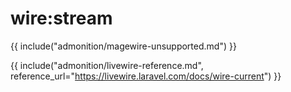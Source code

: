 # wire:stream

{{ include("admonition/magewire-unsupported.md") }}

{{ include("admonition/livewire-reference.md", reference_url="https://livewire.laravel.com/docs/wire-current") }}
